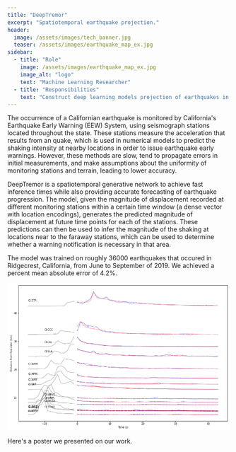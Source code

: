 ```yaml
---
title: "DeepTremor"
excerpt: "Spatiotemporal earthquake projection."
header:
  image: /assets/images/tech_banner.jpg
  teaser: /assets/images/earthquake_map_ex.jpg
sidebar:
  - title: "Role"
    image: /assets/images/earthquake_map_ex.jpg
    image_alt: "logo"
    text: "Machine Learning Researcher"
  - title: "Responsibilities"
    text: "Construct deep learning models projection of earthquakes in Ridgecrest, California."
---
```

The occurrence of a Californian earthquake is monitored by California's Earthquake Early Warning (EEW) System, using seismograph stations located throughout the state. These stations measure the acceleration that results from an quake, which is used in numerical models to predict the shaking intensity at nearby locations in order to issue earthquake early warnings. However, these methods are slow, tend to propagate errors in initial measurements, and make assumptions about the uniformity of monitoring stations and terrain, leading to lower accuracy.

DeepTremor is a spatiotemporal generative network to achieve fast inference times while also providing accurate forecasting of earthquake progression. The model, given the magnitude of displacement recorded at different monitoring stations within a certain time window (a dense vector with location encodings), generates the predicted magnitude of displacement at future time points for each of the stations. These predictions can then be used to infer the magnitude of the shaking at locations near to the faraway stations, which can be used to determine whether a warning notification is necessary in that area.

The model was trained on roughly 36000 earthquakes that occured in Ridgecrest, California, from June to September of 2019. We achieved a percent mean absolute error of 4.2%.

![Example Earthquake Projection](/assets/images/deeptremor_ex.png)

Here's a poster we presented on our work.
<object data="/assets/posters/DeepTremor_Poster.pdf" width="1000" height="1000" type='application/pdf'/>